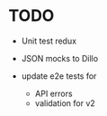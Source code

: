 # TODO

- Unit test redux

- JSON mocks to Dillo
  
- update e2e tests for
  - API errors
  - validation for v2
